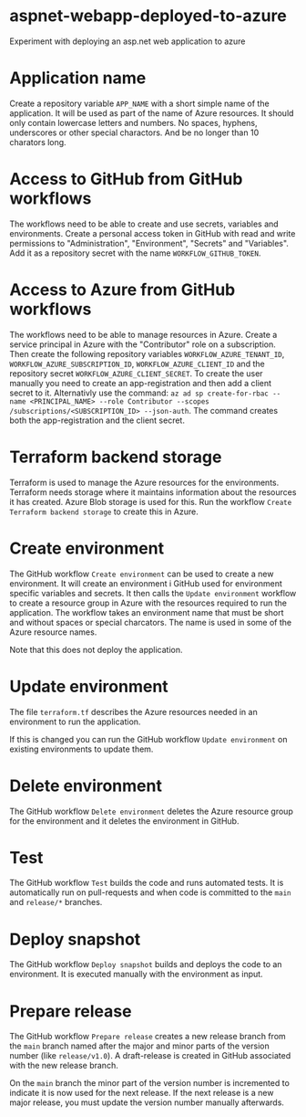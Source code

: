 # aspnet-webapp-deployed-to-azure

Experiment with deploying an asp.net web application to azure

# Application name

Create a repository variable `APP_NAME` with a short simple name of the application. It will be used as part of the name of Azure resources. It should only contain lowercase letters and numbers. No spaces, hyphens, underscores or other special charactors. And be no longer than 10 charators long.

# Access to GitHub from GitHub workflows

The workflows need to be able to create and use secrets, variables and environments. Create a personal access token in GitHub with read and write permissions to "Administration", "Environment", "Secrets" and "Variables". Add it as a repository secret with the name `WORKFLOW_GITHUB_TOKEN`.

# Access to Azure from GitHub workflows

The workflows need to be able to manage resources in Azure. Create a service principal in Azure with the "Contributor" role on a subscription. Then create the following repository variables `WORKFLOW_AZURE_TENANT_ID`, `WORKFLOW_AZURE_SUBSCRIPTION_ID`, `WORKFLOW_AZURE_CLIENT_ID` and the repository secret `WORKFLOW_AZURE_CLIENT_SECRET`.
To create the user manually you need to create an app-registration and then add a client secret to it. Alternativly use the command: `az ad sp create-for-rbac --name <PRINCIPAL_NAME> --role Contributor --scopes /subscriptions/<SUBSCRIPTION_ID> --json-auth`. The command creates both the app-registration and the client secret.

# Terraform backend storage

Terraform is used to manage the Azure resources for the environments. Terraform needs storage where it maintains information about the resources it has created. Azure Blob storage is used for this. Run the workflow `Create Terraform backend storage` to create this in Azure.

# Create environment

The GitHub workflow `Create environment` can be used to create a new environment. It will create an environment i GitHub used for environment specific variables and secrets. It then calls the `Update environment` workflow to create a resource group in Azure with the resources required to run the application. The workflow takes an environment name that must be short and without spaces or special charcators. The name is used in some of the Azure resource names.

Note that this does not deploy the application.

# Update environment

The file `terraform.tf` describes the Azure resources needed in an environment to run the application.

If this is changed you can run the GitHub workflow `Update environment` on existing environments to update them.

# Delete environment

The GitHub workflow `Delete environment` deletes the Azure resource group for the environment and it deletes the environment in GitHub.

# Test

The GitHub workflow `Test` builds the code and runs automated tests. It is automatically run on pull-requests and when code is committed to the `main` and `release/*` branches.

# Deploy snapshot

The GitHub workflow `Deploy snapshot` builds and deploys the code to an environment. It is executed manually with the environment as input.

# Prepare release

The GitHub workflow `Prepare release` creates a new release branch from the `main` branch named after the major and minor parts of the version number (like `release/v1.0`). A draft-release is created in GitHub associated with the new release branch.

On the `main` branch the minor part of the version number is incremented to indicate it is now used for the next release. If the next release is a new major release, you must update the version number manually afterwards.

